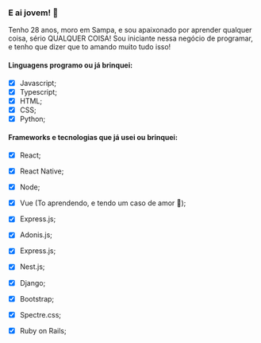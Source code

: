 ### E ai jovem! 🖖

Tenho 28 anos, moro em Sampa, e sou apaixonado por aprender qualquer coisa, sério QUALQUER COISA! Sou iniciante nessa negócio de programar, e tenho que dizer que to amando muito tudo isso!


#### Linguagens programo ou já brinquei:

- [x] Javascript;
- [x] Typescript;
- [x] HTML;
- [x] CSS;
- [x] Python;

#### Frameworks e tecnologias que já usei ou brinquei:
- [x] React;
- [x] React Native;
- [x] Node;
- [x] Vue (To aprendendo, e tendo um caso de amor 💜);
- [x] Express.js;
- [x] Adonis.js;
- [x] Express.js;
- [x] Nest.js;
- [x] Django;
- [x] Bootstrap;
- [x] Spectre.css;
- [x] Ruby on Rails;








